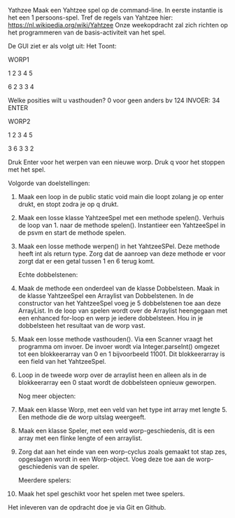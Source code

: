 Yathzee
Maak een Yahtzee spel op de command-line.
In eerste instantie is het een 1 persoons-spel.
Tref de regels van Yahtzee hier:
https://nl.wikipedia.org/wiki/Yahtzee
Onze weekopdracht zal zich richten op het programmeren van de basis-activiteit van het spel.

De GUI ziet er als volgt uit:
Het Toont:

WORP1 

1 2 3 4 5

6 2 3 3 4 

Welke posities wilt u vasthouden? 0 voor geen anders bv 124
INVOER: 34 ENTER

WORP2

1 2 3 4 5

3 6 3 3 2

Druk Enter voor het werpen van een nieuwe worp. Druk q voor het stoppen met het spel.

Volgorde van doelstellingen:
1. Maak een loop in de public static void main die loopt zolang je op enter drukt, en stopt zodra je op q drukt.
2. Maak een losse klasse YahtzeeSpel met een methode spelen(). Verhuis de loop van 1. naar de methode spelen(). Instantieer een YahtzeeSpel in de psvm en start de methode spelen.
3. Maak een losse methode werpen() in het YahtzeeSPel. Deze methode heeft int als return type. Zorg dat de aanroep van deze methode er voor zorgt dat er een getal tussen 1 en 6 terug komt.

   Echte dobbelstenen:

4. Maak de methode een onderdeel van de klasse Dobbelsteen. Maak in de klasse YahtzeeSpel een Arraylist van Dobbelstenen. In de constructor van het YahtzeeSpel voeg je 5 dobbelstenen toe aan deze ArrayList. In de loop van spelen wordt over de Arraylist heengegaan met een enhanced for-loop en werp je iedere dobbelsteen. Hou in je dobbelsteen het resultaat van de worp vast.
5. Maak een losse methode vasthouden(). Via een Scanner vraagt het programma om invoer. De invoer wordt via Integer.parseInt() omgezet tot een blokkeerarray van 0 en 1 bijvoorbeeld 11001. Dit blokkeerarray is een field van het YahtzeeSpel.
6. Loop in de tweede worp over de arraylist heen en alleen als in de blokkeerarray een 0 staat wordt de dobbelsteen opnieuw geworpen. 

   Nog meer objecten:
7. Maak een klasse Worp, met een veld van het type int array met lengte 5. Een methode die de worp uitslag weergeeft.
8. Maak een klasse Speler, met een veld worp-geschiedenis, dit is een array met een flinke lengte of een arraylist.
9. Zorg dat aan het einde van een worp-cyclus zoals gemaakt tot stap zes, opgeslagen wordt in een Worp-object. Voeg deze toe aan de worp-geschiedenis van de speler.

   Meerdere spelers:
10. Maak het spel geschikt voor het spelen met twee spelers.

Het inleveren van de opdracht doe je via Git en Github.
